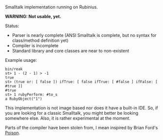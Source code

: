 Smalltalk implementation running on Rubinius.

**WARNING: Not usable, yet.**

Status:

* Parser is nearly complete (ANSI Smalltalk is complete, but no syntax for class/method definition yet)
* Compiler is incomplete
* Standard library and core classes are near to non-existent

Example usage:

    bin/reak
    st> 1 - (2 - 1) > -1
    true
    st> (true or: [ false ]) ifTrue: [ false ifTrue: [ #false ] ifFalse: [ #true ]]
    #true
    st> 1 rubyPerform: #to_s
    a RubyObject("1")

This implementation is not image based nor does it have a built-in IDE. So, if
you are looking for a classic Smalltalk, you might better be looking somewhere
else. Also, it is rather experimental at the moment.

Parts of the compiler have been stolen from, I mean inspired by Brian Ford's
[Poison](https://github.com/brixen/poison).

